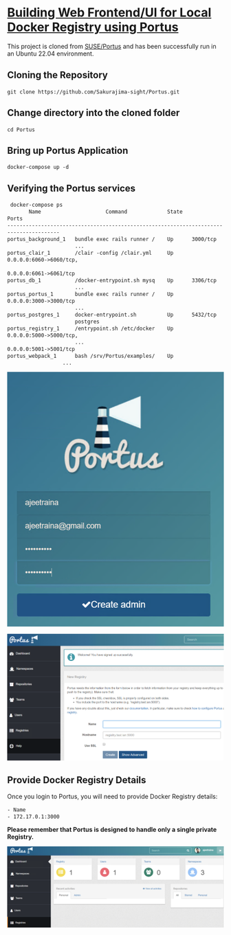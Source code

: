 # [Building Web Frontend/UI for Local Docker Registry using Portus](https://dockerlabs.collabnix.com/beginners/portus/)

This project is cloned from [SUSE/Portus](https://github.com/SUSE/Portus) and has been successfully run in an Ubuntu 22.04 environment.

## Cloning the Repository

```
git clone https://github.com/Sakurajima-sight/Portus.git
```

## Change directory into the cloned folder

```
cd Portus
```

## Bring up Portus Application

```
docker-compose up -d
```


## Verifying the Portus services

```
 docker-compose ps
       Name                     Command             State              Ports
---------------------------------------------------------------------------------------
portus_background_1   bundle exec rails runner /    Up      3000/tcp
                      ...
portus_clair_1        /clair -config /clair.yml     Up      0.0.0.0:6060->6060/tcp,
                                                            0.0.0.0:6061->6061/tcp
portus_db_1           /docker-entrypoint.sh mysq    Up      3306/tcp
                      ...
portus_portus_1       bundle exec rails runner /    Up      0.0.0.0:3000->3000/tcp
                      ...
portus_postgres_1     docker-entrypoint.sh          Up      5432/tcp
                      postgres
portus_registry_1     /entrypoint.sh /etc/docker    Up      0.0.0.0:5000->5000/tcp,
                      ...                                   0.0.0.0:5001->5001/tcp
portus_webpack_1      bash /srv/Portus/examples/    Up
                  ...
```

![My image](./assets/Portus_11.png)

![My image](./assets/Portus_2.png)

## Provide Docker Registry Details

Once you login to Portus, you will need to provide Docker Registry details:

```
- Name
- 172.17.0.1:3000
```

**Please remember that Portus is designed to handle only a single private Registry.**

![My image](./assets/Portus_3.png)
